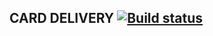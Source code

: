 ## CARD DELIVERY [![Build status](https://ci.appveyor.com/api/projects/status/9tapjwh0q31cf7lv?svg=true)](https://ci.appveyor.com/project/Mari14460/carddelivery)
